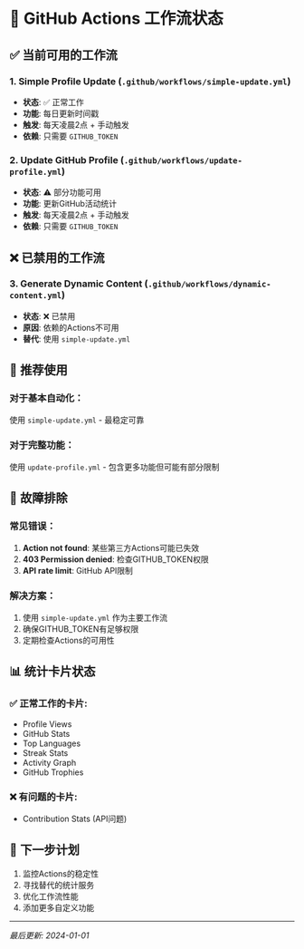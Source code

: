 # 🔧 GitHub Actions 工作流状态

## ✅ **当前可用的工作流**

### 1. **Simple Profile Update** (`.github/workflows/simple-update.yml`)
- **状态**: ✅ 正常工作
- **功能**: 每日更新时间戳
- **触发**: 每天凌晨2点 + 手动触发
- **依赖**: 只需要 `GITHUB_TOKEN`

### 2. **Update GitHub Profile** (`.github/workflows/update-profile.yml`)
- **状态**: ⚠️ 部分功能可用
- **功能**: 更新GitHub活动统计
- **触发**: 每天凌晨2点 + 手动触发
- **依赖**: 只需要 `GITHUB_TOKEN`

## ❌ **已禁用的工作流**

### 3. **Generate Dynamic Content** (`.github/workflows/dynamic-content.yml`)
- **状态**: ❌ 已禁用
- **原因**: 依赖的Actions不可用
- **替代**: 使用 `simple-update.yml`

## 🚀 **推荐使用**

### 对于基本自动化：
使用 `simple-update.yml` - 最稳定可靠

### 对于完整功能：
使用 `update-profile.yml` - 包含更多功能但可能有部分限制

## 🔧 **故障排除**

### 常见错误：
1. **Action not found**: 某些第三方Actions可能已失效
2. **403 Permission denied**: 检查GITHUB_TOKEN权限
3. **API rate limit**: GitHub API限制

### 解决方案：
1. 使用 `simple-update.yml` 作为主要工作流
2. 确保GITHUB_TOKEN有足够权限
3. 定期检查Actions的可用性

## 📊 **统计卡片状态**

### ✅ **正常工作的卡片**:
- Profile Views
- GitHub Stats
- Top Languages
- Streak Stats
- Activity Graph
- GitHub Trophies

### ❌ **有问题的卡片**:
- Contribution Stats (API问题)

## 🎯 **下一步计划**

1. 监控Actions的稳定性
2. 寻找替代的统计服务
3. 优化工作流性能
4. 添加更多自定义功能

---

*最后更新: 2024-01-01* 